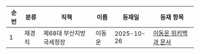 | 순번 | 분류 | 직책 | 이름 | 등재일 | 등재 항목 | 
|------|------|------|------|------|------|
| 1 | 재경직 |제68대 부산지방국세청장 | 이동운 | 2025-10-26 | [이동운 위키백과 문서](https://ko.wikipedia.org/wiki/%EC%9D%B4%EB%8F%99%EC%9A%B4) |
